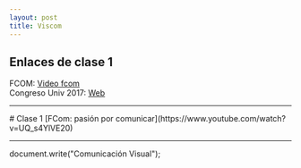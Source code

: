 ```yaml
---
layout: post
title: Viscom
---
```

<h2>Enlaces de clase 1</h2>
FCOM: <a href="https://www.youtube.com/watch?v=UQ_s4YlVE20">Video fcom</a>
<br>
Congreso Univ 2017: <a href="http://www.univcongress.info/tema-2017-un-mundo-en-movimiento-17/">Web</a>
<hr>
# Clase 1
[FCom: pasión por comunicar](https://www.youtube.com/watch?v=UQ_s4YlVE20)
<hr>
<scritp>
document.write("Comunicación Visual");
</scritp>
